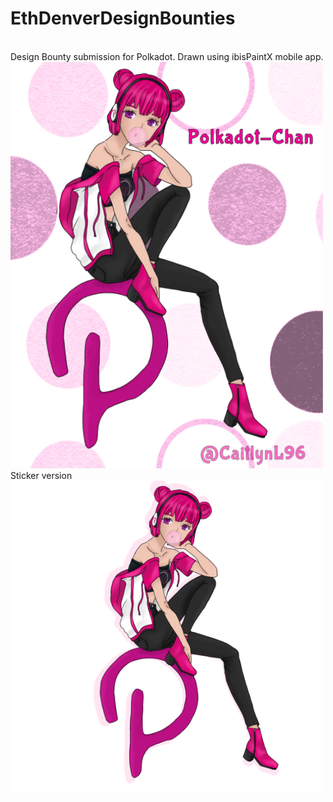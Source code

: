 # EthDenverDesignBounties
 <br>
 Design Bounty submission for Polkadot. Drawn using ibisPaintX mobile app.
<br>
<img src="https://github.com/Cait-L/EthDenverDesignBounties/blob/main/Polkadot-Chan_EthDenverBounty.png?raw=true" width="500" height="650">

<br>
Sticker version
<br>
<img src="https://github.com/Cait-L/EthDenverDesignBounties/blob/main/Polkadot-Chan_EthDenverBounty_stickerVersion.png?raw=true" width="500" height="500">
